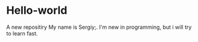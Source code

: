 # Hello-world
A new repositiry
My name is Sergiy;.
I'm new in programming, but i will try to learn fast.
